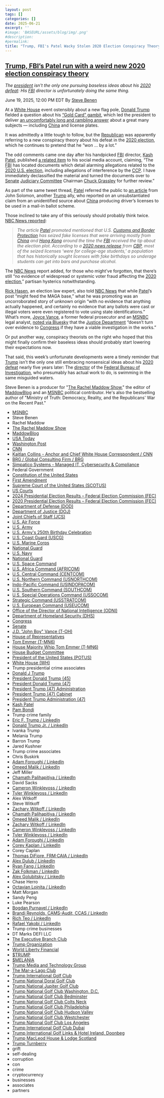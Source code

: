 ```yaml
---
layout: post
tags: []
categories: []
date: 2025-06-21 
excerpt: ''
#image: 'BASEURL/assets/blog/img/.png'
#description:
#permalink:
title: "Trump, FBI's Patel Wacky Stolen 2020 Election Conspiracy Theory"
---
```



## [Trump, FBI’s Patel run with a weird new 2020 election conspiracy theory](https://www.msnbc.com/rachel-maddow-show/maddowblog/trump-fbis-patel-run-weird-new-2020-election-conspiracy-theory-rcna213962)

*The [president](https://www.whitehouse.gov/) isn't the only one pursuing baseless ideas about his [2020 defeat](https://www.fec.gov/resources/cms-content/documents/federalelections2020.pdf): His [FBI](https://www.fbi.gov/) director is unfortunately doing the same thing.*

June 19, 2025, 12:00 PM EDT
By [Steve Benen](https://www.msnbc.com/author/steve-benen-ncpn433601)

At a [White House](https://www.whitehouse.gov/) event ostensibly about a new flag pole, [Donald Trump](https://www.donaldjtrump.com/) fielded a question about his [“Gold Card” gambit](https://www.msnbc.com/rachel-maddow-show/maddowblog/touting-trump-cards-president-makes-dubious-claims-unveils-weird-new-w-rcna212867), which led the president to deliver [an uncomfortably long and rambling answer](https://rollcall.com/factbase/trump/transcript/donald-trump-remarks-white-house-flagpole-inspection-june-18-2025/) about a great many subjects — including [China](https://www.gov.cn/) and license plates.

It was admittedly a little tough to follow, but the [Republican](https://www.gop.com/) was apparently referring to a new conspiracy theory about his defeat in the [2020 election](https://www.fec.gov/resources/cms-content/documents/federalelections2020.pdf), which he continues to pretend that he “won ... by a lot.”

The odd comments came one day after his handpicked [FBI](https://www.fbi.gov/) director, [Kash Patel](https://www.fbi.gov/about/leadership-and-structure/director-patel), published [a related item](https://x.com/FBIDirectorKash/status/1934797478609477704) to his social media account, claiming, “The [FBI](https://www.fbi.gov/) has located documents which detail alarming allegations related to the [2020 U.S. election](https://www.fec.gov/resources/cms-content/documents/federalelections2020.pdf), including allegations of interference by the [CCP](https://www.gov.cn/). I have immediately declassified the material and turned the documents over to [Senate](https://www.senate.gov/) [Judiciary Committee](https://www.judiciary.senate.gov/) Chairman [Chuck Grassley](https://www.grassley.senate.gov/) for further review.”

As part of the same tweet thread, [Patel](https://www.fbi.gov/about/leadership-and-structure/director-patel) referred the public to [an article](https://justthenews.com/accountability/political-ethics/fbi-gives-congress-intel-alleged-chinese-plot-create-fake-mail) from John Solomon, another [Trump](https://www.donaldjtrump.com/) ally, who reported on an unsubstantiated claim from an unidentified source about [China](https://www.gov.cn/) producing driver’s licenses to be used in a mail-in ballot scheme.

Those inclined to take any of this seriously should probably think twice. [NBC News reported](https://www.nbcnews.com/politics/justice-department/fbi-director-kash-patel-feeds-2020-election-conspiracy-theories-docume-rcna213521):

> *The article [Patel](https://www.fbi.gov/about/leadership-and-structure/director-patel) promoted mentioned that U.S. [Customs and Border Protection](https://www.cbp.gov/) has seized fake licenses that were arriving mostly from [China](https://www.gov.cn/) and [Hong Kong](https://www.gov.hk/) around the time the [FBI](https://www.fbi.gov/) received the tip about the election plot. According to a [2020 news release](https://www.cbp.gov/newsroom/local-media-release/over-19k-fraudulent-ids-seized-cbp-officers-chicago) from [CBP](https://www.cbp.gov/), most of the seized licenses ‘were for college-age students,’ a population that has historically sought licenses with fake birthdays so underage students can get into bars and purchase alcohol.*

The [NBC News](https://www.nbcnews.com) report added, for those who might’ve forgotten, that there’s still “no evidence of widespread or systemic voter fraud affecting the [2020 election](https://www.fec.gov/resources/cms-content/documents/federalelections2020.pdf),” partisan hysterics notwithstanding.

[Rick Hasen](https://law.ucla.edu/faculty/faculty-profiles/richard-l-hasen), an election law expert, also told [NBC News](https://www.nbcnews.com/) that while [Patel](https://www.fbi.gov/about/leadership-and-structure/director-patel)’s post “might feed the MAGA base,” what he was promoting was an uncorroborated story of unknown origin “with no evidence that anything actually happened, and certainly no evidence that any ballots were cast or illegal voters were even registered to vote using state identifications.”
What’s more, [Joyce Vance](https://www.linkedin.com/in/joyce-vance-04ba0521/), a former federal prosecutor and an [MSNBC](https:/%www.msnbc.com/) legal analyst, [noted via Bluesky](https://bsky.app/profile/joycewhitevance.bsky.social/post/3lrsjgmm7ps2w) that the [Justice Department](https://www.justice.gov/) “doesn’t turn over evidence to [Congress](https://www.congress.gov/) if they have a viable investigation in the works.”

Or put another way, conspiracy theorists on the right who hoped that this might finally confirm their baseless ideas should probably start lowering their expectations now.

That said, this week’s unfortunate developments were a timely reminder that [Trump](https://www.donaldjtrump.com/) isn’t the only one still embracing nonsensical ideas about his [2020 defeat](https://www.fec.gov/resources/cms-content/documents/federalelections2020.pdf) nearly five years later: The [director](https://www.fbi.gov/about/leadership-and-structure/director-patel) of the [Federal Bureau of Investigation](https://www.fbi.gov/,), who presumably has actual work to do, is swimming in the same misguided waters.

Steve Benen is a producer for "[The Rachel Maddow Show](https://www.msnbc.com/rachel-maddow-show)," the editor of [MaddowBlog](https://www.msnbc.com/rachel-maddow-show) and an [MSNBC](https://www.msnbc.com/) political contributor. He's also the bestselling author of "Ministry of Truth: Democracy, Reality, and the Republicans' War on the Recent Past."

- [MSNBC](https://www.msnbc.com/)
- Steve Benen
- Rachel Maddow 
- [The Rachel Maddow Show](https://www.msnbc.com/rachel-maddow-show)
- [MaddowBlog](https://www.msnbc.com/rachel-maddow-show) 
- [USA Today](https://www.usatoday.com/)
- [Washington Post](https://www.washingtonpost.com/)
- [CNN](https://www.cnn.com/)
- [Kaitlan Collins - Anchor and Chief White House Correspondent / CNN](https://www.cnn.com/profiles/kaitlan-collins#about)
- [BRG / Global Consulting Firm / BRG](https://www.thinkbrg.com/)
- [Simpatico Systems - Managed IT, Cybersecurity & Compliance](https://simpatico.com/)
- Federal Government 
- [Constitution of the United States](https://constitution.congress.gov/)
- [First Amendment](https://constitution.congress.gov/constitution/amendment-1/)
- [Supreme Court of the United States (SCOTUS)](https://www.supremecourt.gov/)
- [US Courts](https://www.uscourts.gov/)
- [2024 Presidential Election Results – Federal Election Commission (FEC)](https://www.fec.gov/resources/cms-content/documents/2024presgeresults.pdf)
- [2020 Presidential Election Results – Federal Election Commission (FEC)](https://www.fec.gov/resources/cms-content/documents/federalelections2020.pdf)
- [Department of Defense (DOD)](https://www.defense.gov/)
- [Department of Justice (DOJ)](https://www.justice.gov/)
- [Joint Chiefs of Staff (JCS)](https://www.jcs.mil/)
- [U.S. Air Force](https://www.af.mil/)
- [U.S. Army](https://www.army.mil/)
- [U.S. Army's 250th Birthday Celebration](https://www.army.mil/1775/)
- [U.S. Coast Guard (USCG)](https://www.uscg.mil/)
- [U.S. Marine Corps](https://www.marines.mil/)
- [National Guard](https://www.nationalguard.mil/)
- [U.S. Navy](https://www.navy.mil/)
- [National Guard](https://www.nationalguard.mil/)
- [U.S. Space Command](https://www.spacecom.mil/)
- [U.S. Africa Command (AFRICOM)](https://www.africom.mil/)
- [U.S. Central Command (CENTCOM)](https://www.centcom.mil/)
- [U.S. Northern Command (USNORTHCOM)](https://www.northcom.mil/)
- [Indo-Pacific Command (USINDOPACOM)](https://www.pacom.mil/)
- [U.S. Southern Command (SOUTHCOM)](http://www.southcom.mil/)
- [U.S. Special Operations Command (USSOCOM)](https://www.socom.mil/)
- [Strategic Command (USSTRATCOM)](http://www.stratcom.mil/)
- [U.S. European Command (USEUCOM)](https://www.eucom.mil/)
- [Office of the Director of National Intelligence (ODNI)](https://www.odni.gov/)
- [Department of Homeland Security (DHS)](https://www.dhs.gov/)
- [Congress](https;//www.congress.gov/)
- [Senate](https://www.senate.gov/)
- [J.D. "John Boy" Vance (T-OH)](https://bioguide.congress.gov/search/bio/V000137)
- [House of Representatives](https://www.house.gov/)
- [Tom Emmer (T-MN6)](https://emmer.house.gov/)
- [House Majority Whip Tom Emmer (T-MN6)](https://www.majoritywhip.gov/)
- [House Budget Committee ](https://budget.house.gov/)
- [President of the United States (POTUS)](https://www.whitehouse.gov/)
- [White House (WH)](https://www.whitehouse.gov/)
- Trump presidential crime associates 
- [Donald J Trump](https://www.donaldjtrump.com/)
- [President Donald Trump (45)](https://trumpwhitehouse.archives.gov/)
- [President Donald Trump (47)](https://www.whitehouse.gov/administration/donald-j-trump/)
- [President Trump (47) Administration](https://www.whitehouse.gov/administration/)
- [President Trump (47) Cabinet](https://www.whitehouse.gov/administration/the-cabinet/)
- [President Trump Administration (47)](https://www.whitehouse.gov/administration/)
- [Kash Patel](https://www.fbi.gov/about/leadership-and-structure/director-patel)
- [Pam Bondi](https://www.justice.gov/ag/staff-profile/meet-attorney-general)
- Trump crime family
- [Eric F. Trump / LinkedIn](https://www.linkedin.com/in/erictrump/)
- [Donald Trump Jr. / LinkedIn](https://www.linkedin.com/in/donald-trump-jr-4454b862/)
- Ivanka Trump
- Melania Trump
- Barron Trump
- Jared Kushner
- Trump crime associates
- Chris Buskirk
- [Adam Foroughi / LinkedIn](https://www.linkedin.com/in/adamforoughi/)
- [Omeed Malik / LinkedIn](https://www.linkedin.com/in/omeed-malik-b483b1186/)
- Jeff Miller
- [Chamath Palihapitiya / LinkedIn](https://www.linkedin.com/in/chamath/)
- David Sacks
- [Cameron Winklevoss / LinkedIn](https://www.linkedin.com/in/winklevoss/)
- [Tyler Winklevoss / LinkedIn](https://www.linkedin.com/in/tylerwinklevoss/)
- Alex Witkoff
- Steve Witkoff
- [Zachary Witkoff / LinkedIn](https://www.linkedin.com/in/zachary-witkoff-038a4143/)
- [Chamath Palihapitiya / LinkedIn](https://www.linkedin.com/in/chamath/)
- [Omeed Malik / LinkedIn](https://www.linkedin.com/in/omeed-malik-b483b1186/)
- [Zachary Witkoff / LinkedIn](https://www.linkedin.com/in/zachary-witkoff-038a4143/)
- [Cameron Winklevoss / LinkedIn](https://www.linkedin.com/in/winklevoss/)
- [Tyler Winklevoss / LinkedIn](https://www.linkedin.com/in/tylerwinklevoss/)
- [Adam Foroughi / LinkedIn](https://www.linkedin.com/in/adamforoughi/)
- [Corey Kaplan / LinkedIn](https://www.linkedin.com/in/coreykaplan/)
- Corey Caplan
- [Thomas DiFiore, FRM·CAIA / LinkedIn](https://www.linkedin.com/in/thomasdifiore42/)
- [Alex Dulub / LinkedIn](https://www.linkedin.com/in/alexei-dulub/)
- [Ryan Fang / LinkedIn](https://www.linkedin.com/in/ryan-fang-245011a2/)
- [Zak Folkman / LinkedIn](https://www.linkedin.com/in/zak-folkman-0300669a/)
- [Alex Golubitsky / LinkedIn](https://www.linkedin.com/in/alexgolubitsky/)
- Chase Herro
- [Octavian Lojnita / LinkedIn](https://www.linkedin.com/in/octavian-lojnita/)
- Matt Morgan
- Sandy Peng
- Luke Pearson
- [Bogdan Purnavel / LinkedIn](https://www.linkedin.com/in/bogdan-purnavel-73b05a14b/)
- [Brandi Reynolds, CAMS-Audit, CCAS / LinkedIn](https://www.linkedin.com/in/brandi-reynolds-cams-audit-ccas-64b8aa53/)
- [Rich Teo / LinkedIn](https://www.linkedin.com/in/richteo/)
- [Rafael Yakobi / LinkedIn](https://www.linkedin.com/in/rafaelyakobi/)
- Trump crime businesses
- DT Marks DEFI LLC
- [The Executive Branch Club](https://www.theexecutivebranchclub.com/)
- [Trump Organization](https://www.trump.com/)
- [World Liberty Financial](https://worldlibertyfinancial.com/)
- [$TRUMP](https://gettrumpmemes.com/)
- [$MELANIA](https://melaniameme.com/)
- [Trump Media and Technology Group](https://tmtgcorp.com/)
- [The Mar-a-Lago Club](https://www.maralagoclub.com/)
- [Trump International Golf Club](https://www.trumpinternationalpalmbeaches.com/)
- [Trump National Doral Golf Club](https://www.trumpgolfdoral.com/)
- [Trump National Jupiter Golf Club](https://www.trumpnationaljupiter.com/)
- [Trump National Golf Club Washington, D.C.](https://www.trumpnationaldc.com/)
- [Trump National Golf Club Bedminster](https://www.trumpnationalbedminster.com/)
- [Trump National Golf Club Colts Neck](https://www.trumpcoltsneck.com/)
- [Trump National Golf Club Philadelphia](https://www.trumpnationalphiladelphia.com/)
- [Trump National Golf Club Hudson Valley](https://www.trumpnationalhudsonvalley.com/)
- [Trump National Golf Club Westchester](https://www.trumpnationalwestchester.com/)
- [Trump National Golf Club Los Angeles](https://www.trumpnationallosangeles.com/)
- [Trump International Golf Club Dubai](https://www.trumpgolfdubai.com/)
- [Trump International Golf Links & Hotel Ireland, Doonbeg](https://www.trumpgolfireland.com/)
- [Trump MacLeod House & Lodge Scotland](https://www.trumphotels.com/macleod-house)
- [Trump Turnberry](https://www.turnberry.co.uk/)
- grift
- self-dealing
- corruption
- con
- crime
- cryptocurrency 
- businesses
- associates
- partners
